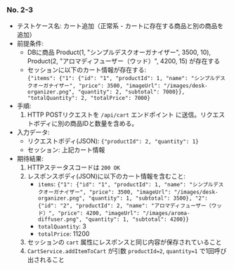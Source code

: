 ### No. 2-3

- テストケース名: カート追加（正常系 - カートに存在する商品と別の商品を追加）  
- 前提条件:  
  - DBに商品 Product(1, "シンプルデスクオーガナイザー", 3500, 10), Product(2, "アロマディフューザー（ウッド）", 4200, 15) が存在する  
  - セッションに以下のカート情報が存在する:  
    `{"items": {"1": {"id": "1", "productId": 1, "name": "シンプルデスクオーガナイザー", "price": 3500, "imageUrl": "/images/desk-organizer.png", "quantity": 2, "subtotal": 7000}}, "totalQuantity": 2, "totalPrice": 7000}`  
- 手順:  
  1. HTTP POSTリクエストを `/api/cart` エンドポイント に送信。リクエストボディに別の商品IDと数量を含める。  
- 入力データ:  
  - リクエストボディ(JSON): `{"productId": 2, "quantity": 1}`  
  - セッション: 上記カート情報  
- 期待結果:  
  1. HTTPステータスコードは `200 OK`  
  2. レスポンスボディ(JSON)に以下のカート情報を含むこと:  
     - `items`: `{"1": {"id": "1", "productId": 1, "name": "シンプルデスクオーガナイザー", "price": 3500, "imageUrl": "/images/desk-organizer.png", "quantity": 1, "subtotal": 3500}, "2": {"id": "2", "productId": 2, "name": "アロマディフューザー（ウッド）", "price": 4200, "imageUrl": "/images/aroma-diffuser.png", "quantity": 1, "subtotal": 4200}}`  
     - `totalQuantity`: 3 
     - `totalPrice`: 11200 
  3. セッションの `cart` 属性にレスポンスと同じ内容が保存されていること  
  4. `CartService.addItemToCart` が引数 `productId=2`, `quantity=1` で1回呼び出されること  
